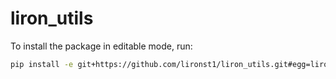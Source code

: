 # liron_utils

To install the package in editable mode, run:
```bash
pip install -e git+https://github.com/lironst1/liron_utils.git#egg=liron_utils
```